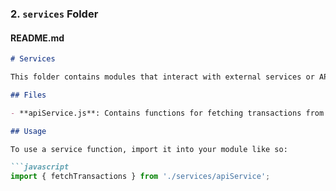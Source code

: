 
### **2. `services` Folder**

#### **README.md**

```markdown
# Services

This folder contains modules that interact with external services or APIs. These modules handle data fetching, API requests, and other external communications.

## Files

- **apiService.js**: Contains functions for fetching transactions from the server.

## Usage

To use a service function, import it into your module like so:

```javascript
import { fetchTransactions } from './services/apiService';

